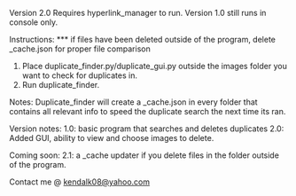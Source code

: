 Version 2.0 Requires hyperlink_manager to run.
Version 1.0 still runs in console only.


Instructions:
*** if files have been deleted outside of the program, delete _cache.json for proper file comparison
1) Place duplicate_finder.py/duplicate_gui.py outside the images folder you want to check for duplicates in.
2) Run duplicate_finder.

Notes:
Duplicate_finder will create a _cache.json in every folder that contains all relevant info to
speed the duplicate search the next time its ran.

Version notes:
1.0: basic program that searches and deletes duplicates
2.0: Added GUI, ability to view and choose images to delete.

Coming soon:
2.1: a _cache updater if you delete files in the folder outside of the program.

Contact me @ kendalk08@yahoo.com
